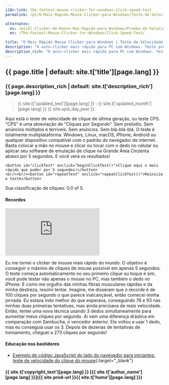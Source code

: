 ```yaml
---
i18n-link: the-fastest-mouse-clicker-for-windows-click-speed-test
permalink: /pt/O-Mais-Rapido-Mouse-Clicker-para-Windows/Teste-de-Velocidade-de-Clique/

alternates:
  es: /es/El-Clicker-de-Raton-Mas-Rapido-para-Windows/Prueba-de-Velocidad-de-Clic/
  en: /The-Fastest-Mouse-Clicker-for-Windows/Click-Speed-Test/

title: "O Mais Rápido Mouse Clicker para Windows | Teste de Velocidade de Clique"
description: "O auto-clicker mais rápido para PC com Windows. Teste preciso e exato para sua velocidade de clique, adequado tanto para mãos humanas quanto para software de clique automático"
description_rich: "O auto-clicker mais rápido para PC com Windows. Teste preciso e exato para sua velocidade de clique, adequado tanto para mãos humanas quanto para software de clique automático"
---
```


## {{ page.title | default: site.t['title'][page.lang] }}

### {{ page.description_rich | default: site.t['description_rich'][page.lang] }}

> {{ site.t['updated_text'][page.lang] }} : {{ site.t['updated_month'][page.lang] }} {{ site.upd_day_year }}.

Aqui está o teste de velocidade de clique de última geração, ou teste CPS. "CPS" é uma abreviação de "Cliques por Segundo". Sem prelúdio. Sem anúncios múltiplos e terríveis. Sem anúncios. Sem blá-blá-blá.
O teste é totalmente multiplataforma: Windows, Linux, macOS, iPhone, Android ou qualquer dispositivo compatível com o padrão do navegador de internet.
Basta colocar a mão no mouse e clicar ou tocar com o dedo no celular ou aplicar seu software de emulação de clique na Grande Área Cinzenta abaixo por 5 segundos. E você verá os resultados!


<p id="clickContainer">
<script>
var nClicks = 0;
var nTimer = null;
var clickButon = null;
var clickDivStars = null;
var clickDivStarsText = null;
window.onload = function() {
    clickButon = document.getElementById("clickTest");
    clickDivStars = document.getElementById("clickStars");
    clickDivStarsText = document.getElementById("clickStarsText");
}
repeatClickTest = function () {
    nClicks = 0;
    if (nTimer != null) {
        clearTimeout(nTimer);
        nTimer = null;
    }
    clickButon.textContent = "Clique aqui o mais rápido que puder por 5 segundos!";
    clickButon.onclick = beginClickTest;
    clickDivStars.setAttribute("class", "stars");
    clickDivStars.setAttribute("style", "--rating: 0.0;");
    clickDivStarsText.textContent = "Sua classificação de cliques: 0.0 of 5.";
}
endClickTest = function() {
    clickButon.onclick = null;
    clickButon.textContent = "Sua taxa de cliques é " + (nClicks / 5.0) + " Cliques Por Segundo (CPS).";
    var fStars = (nClicks / 5.0) / 10.0 * 4;
    if (fStars > 5.0)
        fStars = 5.0;
    fStars = fStars.toFixed(1);
    clickDivStars.setAttribute("class", "stars");
    clickDivStars.setAttribute("style", "--rating: " + fStars + ";");
    clickDivStarsText.textContent = "Sua classificação de cliques: " + fStars + " of 5.";
}
beginClickTest = function() {
    ++nClicks;
    clickButon.textContent = "" + nClicks;

    if (nClicks == 1) {
        nTimer = setTimeout(endClickTest, 5000);
    }
}
</script>

    <button id="clickTest" onclick="beginClickTest()">Clique aqui o mais rápido que puder por 5 segundos!</button>
    <br/><br/><button id="repeatTest" onclick="repeatClickTest()">Reinicie o teste</button>
</p>

<p>
<div id="clickStars" class="stars" style="--rating: 0.0;" ></div>
<div id="clickStarsText" class="stars-alt">Sua classificação de cliques: 0.0 of 5.</div>
</p>


#### Recordes

<div class="video-container">
    <iframe
        src="https://www.youtube.com/embed/Vyrtd4s5E5s?rel=0&modestbranding=1"
        title="I Became The Fastest Mouse Clicker in the World 2025"
        frameborder="0"
        allow="accelerometer; autoplay; clipboard-write; encrypted-media; gyroscope; picture-in-picture"
        allowfullscreen
        loading="lazy" >
    </iframe>
</div>

Eu me tornei o clicker de mouse mais rápido do mundo.
O objetivo é conseguir o máximo de cliques de mouse possível
em apenas 5 segundos.
O teste começa automaticamente no seu primeiro clique ou toque
e sim, você pode testar não apenas o mouse no PC, mas também o dedo no iPhone.
E como me orgulho das minhas fibras musculares rápidas e da minha destreza,
resolvi tentar.
Imagine, me disseram que o recorde é de 100 cliques por segundo
o que parece inalcançável, então comecei minha jornada.
Eu estava indo melhor do que esperava, conseguindo 76 e 93
nas minhas duas primeiras tentativas, mas ainda precisava de mais velocidade.
Então, tentei uma nova técnica usando 3 dedos simultaneamente
para aumentar meus cliques por segundo.
Aí vem uma diferença drástica em comparação com Sambucha, o vencedor anterior.
Ele voltou a usar 1 dedo, mas eu conseguia usar os 3.
Depois de dezenas de tentativas de treinamento, cheguei a 273 cliques por segundo!

#### Educação nos bastidores

* [Exemplo de código JavaScript do lado do navegador para iniciantes: teste de velocidade do clique do mouse](https://www.reddit.com/r/programacao/comments/1lgpze5/exemplo_de_código_javascript_do_lado_do_navegador/){:target="_blank"}

#### {{ site.t['copyright_text'][page.lang] }} [{{ site.t['author_name'][page.lang] }}]({{ site.prod-url }}{{ site.t['home'][page.lang] }})
